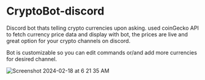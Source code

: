 # CryptoBot-discord
Discord bot thats telling crypto currencies upon asking. used coinGecko API to fetch currency price data and display with bot, the prices are live and great option for your crypto channels on discord.

Bot is customizable so you can edit commands or/and add more currencies for desired channel.

![Screenshot 2024-02-18 at 6 21 35 AM](https://github.com/TechSon1c/API-Random-quote-generation/assets/109432830/3f9d8976-287f-4207-88d8-a12cb6410570)
